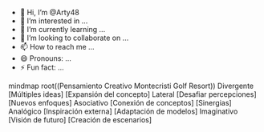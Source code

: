 - 👋 Hi, I’m @Arty48
- 👀 I’m interested in ...
- 🌱 I’m currently learning ...
- 💞️ I’m looking to collaborate on ...
- 📫 How to reach me ...
- 😄 Pronouns: ...
- ⚡ Fun fact: ...

<!---
Arty48/Arty48 is a ✨ special ✨ repository because its `README.md` (this file) appears on your GitHub profile.
You can click the Preview link to take a look at your changes.
--->
mindmap
  root((Pensamiento Creativo
    Montecristi Golf Resort))
    Divergente
      [Múltiples ideas]
      [Expansión del concepto]
    Lateral
      [Desafiar percepciones]
      [Nuevos enfoques]
    Asociativo
      [Conexión de conceptos]
      [Sinergias]
    Analógico
      [Inspiración externa]
      [Adaptación de modelos]
    Imaginativo
      [Visión de futuro]
      [Creación de escenarios]
  
